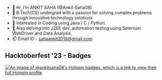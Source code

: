 - 👋 Hi, I’m ANKIT SAHA (@Ankit-Saha08)
- 🌱 B.Tech(CS) undergrad with a passion for solving complex problems through innovative technology solutions
- 👀 Interested in Coding using Java / C / Python.
- 💞️ Also delving into J2EE dev, automation testing using Selenium WebDriver and Data Analysis.
- 📫 Email ID - sahaankit2018@gmail.com

<!---
Ankit-Saha08/Ankit-Saha08 is a ✨ special ✨ repository because its `README.md` (this file) appears on your GitHub profile.
You can click the Preview link to take a look at your changes.
--->

## Hacktoberfest '23 - Badges
[![An image of @ankitsaha08's Holopin badges, which is a link to view their full Holopin profile](https://holopin.me/ankitsaha08)](https://holopin.io/@ankitsaha08)
